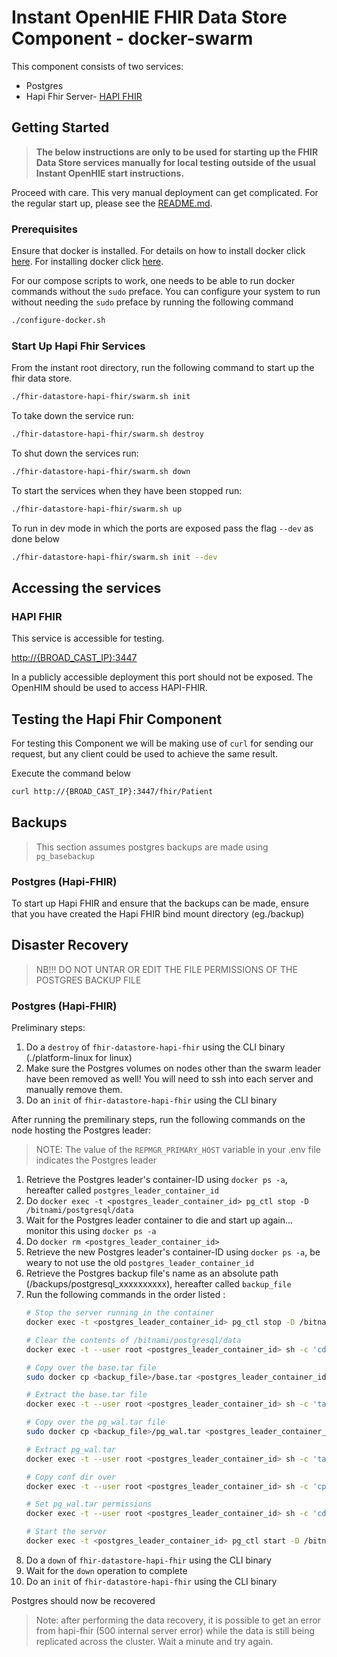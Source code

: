 
# Instant OpenHIE FHIR Data Store Component - docker-swarm

This component consists of two services:

* Postgres
* Hapi Fhir Server- [HAPI FHIR](https://hapifhir.io/)

## Getting Started

> **The below instructions are only to be used for starting up the FHIR Data Store services manually for local testing outside of the usual Instant OpenHIE start instructions.**

Proceed with care. This very manual deployment can get complicated.
For the regular start up, please see the [README.md](../../README.md).

### Prerequisites

Ensure that docker is installed. For details on how to install docker click [here](https://linuxize.com/post/how-to-install-and-use-docker-compose-on-ubuntu-18-04/).
For installing docker click [here](https://linuxize.com/post/how-to-install-and-use-docker-on-ubuntu-18-04/).

For our compose scripts to work, one needs to be able to run docker commands without the `sudo` preface. You can configure your system to run without needing the `sudo` preface by running the following command

```bash
./configure-docker.sh
```

### Start Up Hapi Fhir Services

From the instant root directory, run the following command to start up the fhir data store.

```bash
./fhir-datastore-hapi-fhir/swarm.sh init
```

To take down the service run:

```bash
./fhir-datastore-hapi-fhir/swarm.sh destroy
```

To shut down the services run:

```bash
./fhir-datastore-hapi-fhir/swarm.sh down
```

To start the services when they have been stopped run:

```bash
./fhir-datastore-hapi-fhir/swarm.sh up
```

To run in dev mode in which the ports are exposed pass the flag `--dev` as done below

```bash
./fhir-datastore-hapi-fhir/swarm.sh init --dev
```

## Accessing the services

### HAPI FHIR

This service is accessible for testing.

<http://{BROAD_CAST_IP}:3447>

In a publicly accessible deployment this port should not be exposed. The OpenHIM should be used to access HAPI-FHIR.

## Testing the Hapi Fhir Component

For testing this Component we will be making use of `curl` for sending our request, but any client could be used to achieve the same result.

Execute the command below

```bash
curl http://{BROAD_CAST_IP}:3447/fhir/Patient
```

## Backups

> This section assumes postgres backups are made using `pg_basebackup`

### Postgres (Hapi-FHIR)

To start up Hapi FHIR and ensure that the backups can be made, ensure that you have created the Hapi FHIR bind mount directory (eg./backup)

## Disaster Recovery

> NB!!! DO NOT UNTAR OR EDIT THE FILE PERMISSIONS OF THE POSTGRES BACKUP FILE

### Postgres (Hapi-FHIR)

Preliminary steps:

1. Do a `destroy` of `fhir-datastore-hapi-fhir` using the CLI binary (./platform-linux for linux)
1. Make sure the Postgres volumes on nodes other than the swarm leader have been removed as well! You will need to ssh into each server and manually remove them.
1. Do an `init` of `fhir-datastore-hapi-fhir` using the CLI binary

After running the premilinary steps, run the following commands on the node hosting the Postgres leader:

> NOTE: The value of the `REPMGR_PRIMARY_HOST` variable in your .env file indicates the Postgres leader

1. Retrieve the Postgres leader's container-ID using `docker ps -a`, hereafter called `postgres_leader_container_id`
1. Do `docker exec -t <postgres_leader_container_id> pg_ctl stop -D /bitnami/postgresql/data`
1. Wait for the Postgres leader container to die and start up again... monitor this using `docker ps -a`
1. Do `docker rm <postgres_leader_container_id>`
1. Retrieve the new Postgres leader's container-ID using `docker ps -a`, be weary to not use the old `postgres_leader_container_id`
1. Retrieve the Postgres backup file's name as an absolute path (/backups/postgresql_xxxxxxxxxx), hereafter called `backup_file`
1. Run the following commands in the order listed :
    ```sh
    # Stop the server running in the container
    docker exec -t <postgres_leader_container_id> pg_ctl stop -D /bitnami/postgresql/data

    # Clear the contents of /bitnami/postgresql/data
    docker exec -t --user root <postgres_leader_container_id> sh -c 'cd /bitnami/postgresql/data && rm -rf $(ls)'

    # Copy over the base.tar file
    sudo docker cp <backup_file>/base.tar <postgres_leader_container_id>:/bitnami/postgresql

    # Extract the base.tar file
    docker exec -t --user root <postgres_leader_container_id> sh -c 'tar -xf /bitnami/postgresql/base.tar --directory=/bitnami/postgresql/data'

    # Copy over the pg_wal.tar file
    sudo docker cp <backup_file>/pg_wal.tar <postgres_leader_container_id>:/bitnami/postgresql

    # Extract pg_wal.tar
    docker exec -t --user root <postgres_leader_container_id> sh -c 'tar -xf /bitnami/postgresql/pg_wal.tar --directory=/bitnami/postgresql/data/pg_wal'

    # Copy conf dir over
    docker exec -t --user root <postgres_leader_container_id> sh -c 'cp -r /bitnami/postgresql/conf/. /bitnami/postgresql/data'

    # Set pg_wal.tar permissions
    docker exec -t --user root <postgres_leader_container_id> sh -c 'cd /bitnami/postgresql/data/pg_wal && chown -v 1001 $(ls)'

    # Start the server
    docker exec -t <postgres_leader_container_id> pg_ctl start -D /bitnami/postgresql/data
    ```
1. Do a `down` of `fhir-datastore-hapi-fhir` using the CLI binary
1. Wait for the `down` operation to complete
1. Do an `init` of `fhir-datastore-hapi-fhir` using the CLI binary

Postgres should now be recovered

> Note: after performing the data recovery, it is possible to get an error from hapi-fhir (500 internal server error) while the data is still being replicated across the cluster. Wait a minute and try again.
